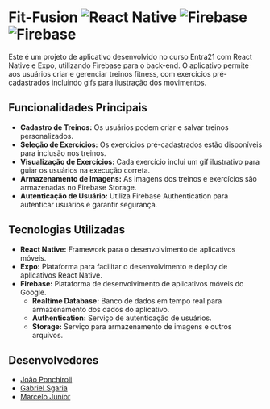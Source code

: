 # Fit-Fusion <img alt="React Native" src="https://img.shields.io/badge/React_Native-20232A?style=for-the-badge&logo=react&logoColor=61DAFB"> <img alt="Firebase" src="https://img.shields.io/badge/Firebase-FFCA28.svg?style=for-the-badge&logo=Firebase&logoColor=black"> <img alt="Firebase" src="https://img.shields.io/badge/Expo-000020.svg?style=for-the-badge&logo=Expo&logoColor=white">

Este é um projeto de aplicativo desenvolvido no curso Entra21 com React Native e Expo, utilizando Firebase para o back-end. O aplicativo permite aos usuários criar e gerenciar treinos fitness, com exercícios pré-cadastrados incluindo gifs para ilustração dos movimentos.

## Funcionalidades Principais

- **Cadastro de Treinos:** Os usuários podem criar e salvar treinos personalizados.
- **Seleção de Exercícios:** Os exercícios pré-cadastrados estão disponíveis para inclusão nos treinos.
- **Visualização de Exercícios:** Cada exercício inclui um gif ilustrativo para guiar os usuários na execução correta.
- **Armazenamento de Imagens:** As imagens dos treinos e exercícios são armazenadas no Firebase Storage.
- **Autenticação de Usuário:** Utiliza Firebase Authentication para autenticar usuários e garantir segurança.

## Tecnologias Utilizadas

- **React Native:** Framework para o desenvolvimento de aplicativos móveis.
- **Expo:** Plataforma para facilitar o desenvolvimento e deploy de aplicativos React Native.
- **Firebase:** Plataforma de desenvolvimento de aplicativos móveis do Google.
  - **Realtime Database:** Banco de dados em tempo real para armazenamento dos dados do aplicativo.
  - **Authentication:** Serviço de autenticação de usuários.
  - **Storage:** Serviço para armazenamento de imagens e outros arquivos.

## Desenvolvedores 

- [João Ponchiroli](https://github.com/JPonchiroli)
- [Gabriel Sgaria](https://github.com/mypromail)
- [Marcelo Junior](https://github.com/thegomdev)
